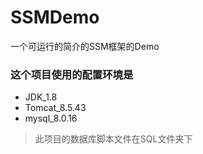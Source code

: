 # SSMDemo
一个可运行的简介的SSM框架的Demo

### 这个项目使用的配置环境是
- JDK_1.8
- Tomcat_8.5.43
- mysql_8.0.16

> 此项目的数据库脚本文件在SQL文件夹下